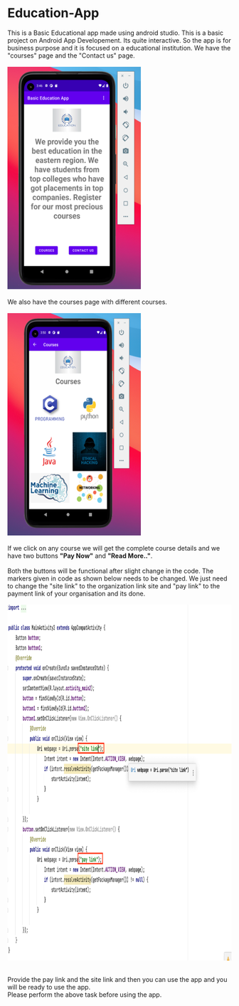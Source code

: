 # Education-App
This is a Basic Educational app made using android studio. This is a basic project on Android App Developement. Its quite interactive.
So the app is for business purpose and it is focused on a educational institution. We have the "courses" page and the "Contact us" page.<br>
<br>
<img src="https://github.com/PRITAM9679/Education-App/blob/main/images/first%20page.png" height=500 width=300/><br><br>
We also have the courses page with different courses.<br><br>
<img src="https://github.com/PRITAM9679/Education-App/blob/main/images/courses%20page.png" height=500 width=300/><br><br>
If we click on any course we will get the complete course details and we have two buttons <b>"Pay Now"</b> and <b>"Read More.."</b>.<br><br>
Both the buttons will be functional after slight change in the code. The markers given in code as shown below needs to be changed. We just need to change the "site link" to the organization link site and "pay link" to the payment link of your organisation and its done.<br><br>
<img src="https://github.com/PRITAM9679/Education-App/blob/main/images/code%20changes.png" height=800 width=800/><br><br>

Provide the pay link and the site link and then you can use the app and you will be ready to use the app.<br>
Please perform the above task before using the app.
